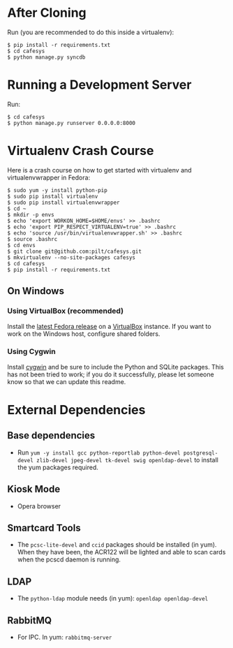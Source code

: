 # After Cloning
Run (you are recommended to do this inside a virtualenv):

    $ pip install -r requirements.txt
    $ cd cafesys
    $ python manage.py syncdb

# Running a Development Server
Run:

    $ cd cafesys
    $ python manage.py runserver 0.0.0.0:8000

# Virtualenv Crash Course
Here is a crash course on how to get started with virtualenv and
virtualenvwrapper in Fedora:

    $ sudo yum -y install python-pip
    $ sudo pip install virtualenv
    $ sudo pip install virtualenvwrapper
    $ cd ~
    $ mkdir -p envs
    $ echo 'export WORKON_HOME=$HOME/envs' >> .bashrc
    $ echo 'export PIP_RESPECT_VIRTUALENV=true' >> .bashrc
    $ echo 'source /usr/bin/virtualenvwrapper.sh' >> .bashrc
    $ source .bashrc
    $ cd envs
    $ git clone git@github.com:pilt/cafesys.git
    $ mkvirtualenv --no-site-packages cafesys
    $ cd cafesys
    $ pip install -r requirements.txt

## On Windows
### Using VirtualBox (recommended)
Install the [latest Fedora release](http://fedoraproject.org/get-fedora) on a
[VirtualBox](http://www.virtualbox.org/) instance. If you want to work on the
Windows host, configure shared folders.

### Using Cygwin
Install [cygwin](http://www.cygwin.com/) and be sure to include the Python and
SQLite packages. This has not been tried to work; if you do it successfully,
please let someone know so that we can update this readme.

# External Dependencies
## Base dependencies
 * Run `yum -y install gcc python-reportlab python-devel postgresql-devel zlib-devel jpeg-devel tk-devel swig openldap-devel` to install the yum packages required.

## Kiosk Mode
 * Opera browser

## Smartcard Tools
 * The `pcsc-lite-devel` and `ccid` packages should be installed (in yum). 
   When they have been, the ACR122 will be lighted and able to scan cards 
   when the pcscd daemon is running.

## LDAP
 * The `python-ldap` module needs (in yum): `openldap openldap-devel`

## RabbitMQ
 * For IPC. In yum: `rabbitmq-server`
